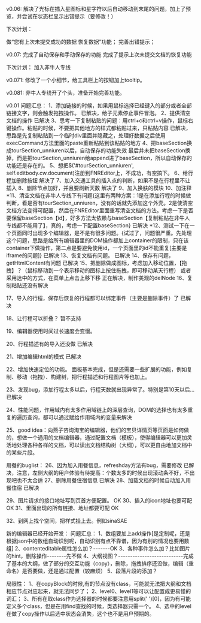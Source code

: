 v0.06:
解决了光标在插入星图标和星字符以后自动移动到末尾的问题，加上了预览，并尝试在状态栏显示出错提示（要修改！）

下次计划：

做“您有上次未提交成功的数据 恢复数据”功能；
完善出错提示；

v0.07:
完成了自动保存和手动保存的功能
完成了提示上次未提交文档的恢复功能

下次计划：
加入非牛人专线

v0.071:
修改了一个小细节，给工具栏上的按钮加上tooltip。

v0.081:
非牛人专线开了个头，准备开始完善功能。

v0.01
问题汇总：
1、添加链接的时候，如果用鼠标选择已经键入的部分或者全部链接文字，则会触发拖拽操作。
已解决，给子元素停止事件冒泡。
2、提供清空文档的操作
已解决
3、思考一下复制粘贴的问题：用ctrl+c和ctrl+v操作，鼠标右键操作。粘贴的时候，不要把其他地方的样式都粘贴过来，只粘贴内容
已解决，思路是先复制粘贴到一个临时div里面并隐藏之，处理好数据之后使用execCommand方法里面的paste重新粘贴到该粘贴的地方
4、把baseSection换成tourSection_unniuren以后，自动保存的功能失效
最后并未把baseSection换掉，而是把tourSection_unniuren给append进了baseSection，所以自动保存的功能还是存在的。
5、想把$('#tourSection_unniuren', self.editbody.cw.document)注册到FNREditor上，不成功，有空搞下。
6、给行程加删除按钮
解决了
7、加入交通工具的插入点的判断，如果不是在行程里不让插入
8、删除节点加好，并且要刷新天数
解决了
9、加入换肤的模块
10、加注释
*11、清空文档在非牛人专线下有问题{这里有两种方案：1是在添加行程的时候做判断，看是否有tourSection_unniuren，没有的话就先添加这个外壳。2是使清空文档方法变得可配置，然后在FNREditor里面重写清空文档的方法。考虑一下是否要保留baseSection【id】，好多方法太依赖与baseSection【复制粘贴在非牛人专线都不能用了】，真的，考虑一下配置baseSection}
已解决
*12、测试一下在一个页面同时出现多个编辑器，是不是有很多问题。{试过了，问题很严重。先处理这个问题，思路是给所有编辑器里的DOM操作都加上container的限制，只在该container下做操作，第二点是要避免使用id，一个页面里的id不能重复[主要是iframe的问题]}
已解决
13、恢复文档有问题。
已解决
14、保存有问题，getHtmlContent有问题
已解决
15、把删除做成图标，考虑加入移动位置，【拖拽】？（鼠标移动到一个表示移动的图标上按住拖拽，即可移动某天行程）
    或者采用选中的方式，在菜单上点击上移下移
    正在解决，制作美观的delNode
16、复制粘贴还没有解决

17、导入的行程，保存后恢复的行程都可以绑定事件（主要是删除事件）了
已解决

18、让行程可以折叠？
暂不支持

19、编辑器使用时间过长速度会变慢。


20、行程描述有的导入还没做
已解决

21、增加编辑html的模式
已解决

22、增加快速定位的功能。
面板基本完成，但是还需要一些扩展的功能，例如复制、移动（拖拽）、构建树，把行程描述和行程图片等也加上。

23、发现bug，添加行程太多以后，行程天数就出现异常了。特别是第10天以后...
已解决

24、性能问题，作用域内有太多作用域链上的深层查询，DOM的选择也有太多重复的遍历查询，都可以通过赋给作用域内的变量来解决

25、good idea：向燕子咨询淘宝的编辑器，他们的宝贝详情页等页面是如何做的，想做一个通用的文档编辑器，通过配置文档（模板），使得编辑器可以更加灵活地处理各种各样的文档，可以读出文档结构树（大纲），可以更自由地加文档中的某些片段。


用餐的buglist：
26、因为加入用餐信息，refreshday方法有bug，需要修改
已解决，注意，左侧大纲的用户体验有待提高：个数太多的时候出现滚动条不好，不出现吧也不太合适
27、删除用餐住宿信息
已解决
28、加载文档的时候自动加入用餐住宿
已解决


29、图片请求的接口地址写到页首方便配置。
OK
30、插入的icon地址也要可配
OK
31、里面出现的所有链接、地址都要可配
OK

32、到网上找个空间，把样式挂上去。例如sinaSAE

新的编辑器已经开始开发：
问题汇总：
1、数组要加上add操作[是定制呢，还是根据json中的数组自动识别呢，自动识别有点不靠谱，因为有别的情况也要用数组]
2、contenteditable属性怎么加？-------OK
3、各种事件怎么加？比如图片的hint，删除操作--------先不做
4、大纲视图？---------------------------完成了基本的大纲，做了部分的交互功能（copy），删除，拖拽排序还没做，编辑（重命名）是否要做，还是通过配置（较麻烦）
5、段落片段的添加？



局限性：
1、在copyBlock的时候,有的节点没有class，可能就无法把大纲和文档相应节点对应起来，就无法同步了；
2、level0、level1等可以让配置成更易懂的词汇；
3、所有在取class作为选择器的时候都要注意用split(' ')[0]，因为有可能定义多个class，但是在用find查找的时候，类选择器只需一个。
4、选中的level在做了copy操作以后选中状态会消失，这个也不是用户预期的。
